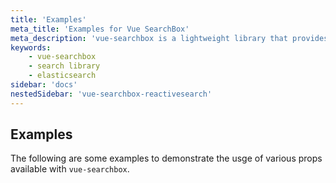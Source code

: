 ```yaml
---
title: 'Examples'
meta_title: 'Examples for Vue SearchBox'
meta_description: 'vue-searchbox is a lightweight library that provides scaffolding to create search experiences powered by Elasticsearch.'
keywords:
    - vue-searchbox
    - search library
    - elasticsearch
sidebar: 'docs'
nestedSidebar: 'vue-searchbox-reactivesearch'
---
```


## Examples

The following are some examples to demonstrate the usge of various props available with `vue-searchbox`.
